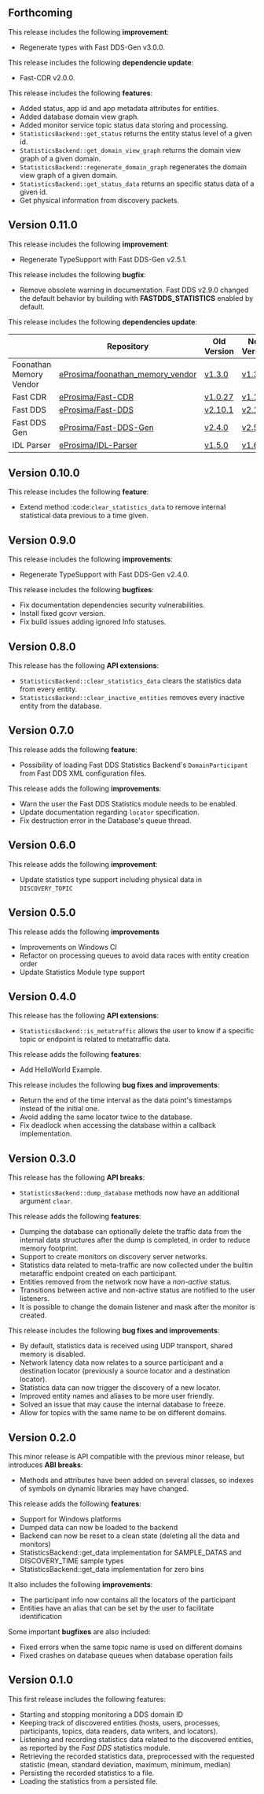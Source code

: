 Forthcoming
-----------

This release includes the following **improvement**:

* Regenerate types with Fast DDS-Gen v3.0.0.

This release includes the following **dependencie update**:

* Fast-CDR v2.0.0.

This release includes the following **features**:
* Added status, app id and app metadata attributes for entities.
* Added database domain view graph.
* Added monitor service topic status data storing and processing.
* `StatisticsBackend::get_status` returns the entity status level of a given id.
* `StatisticsBackend::get_domain_view_graph` returns the domain view graph of a given domain.
* `StatisticsBackend::regenerate_domain_graph` regenerates the domain view graph of a given domain.
* `StatisticsBackend::get_status_data` returns an specific status data of a given id.
* Get physical information from discovery packets.

Version 0.11.0
--------------

This release includes the following **improvement**:

* Regenerate TypeSupport with Fast DDS-Gen v2.5.1.

This release includes the following **bugfix**:

* Remove obsolete warning in documentation. Fast DDS v2.9.0 changed the default behavior by building with **FASTDDS_STATISTICS** enabled by default.

This release includes the following **dependencies update**:

|  | Repository | Old Version | New Version |
|---|---|---|---|
| Foonathan Memory Vendor | [eProsima/foonathan_memory_vendor](https://github.com/eProsima/foonathan_memory_vendor) | [v1.3.0](https://github.com/eProsima/foonathan_memory_vendor/releases/tag/v1.3.0) | [v1.3.1](https://github.com/eProsima/foonathan_memory_vendor/releases/tag/v1.3.1) |
| Fast CDR | [eProsima/Fast-CDR](https://github.com/eProsima/Fast-CDR) | [v1.0.27](https://github.com/eProsima/Fast-CDR/releases/tag/v1.0.27) | [v1.1.0](https://github.com/eProsima/Fast-CDR/releases/tag/v1.1.0) |
| Fast DDS | [eProsima/Fast-DDS](https://github.com/eProsima/Fast-DDS) | [v2.10.1](https://github.com/eProsima/Fast-DDS/releases/tag/v2.10.1) | [v2.11.0](https://github.com/eProsima/Fast-DDS/releases/tag/v2.11.0) |
| Fast DDS Gen | [eProsima/Fast-DDS-Gen](https://github.com/eProsima/Fast-DDS-Gen) | [v2.4.0](https://github.com/eProsima/Fast-DDS-Gen/releases/tag/v2.4.0) | [v2.5.1](https://github.com/eProsima/Fast-DDS-Gen/releases/tag/v2.5.1) |
| IDL Parser | [eProsima/IDL-Parser](https://github.com/eProsima/IDL-Parser) | [v1.5.0](https://github.com/eProsima/IDL-Parser/releases/tag/v1.5.0) | [v1.6.0](https://github.com/eProsima/IDL-Parser/releases/tag/v1.6.0) |

Version 0.10.0
--------------

This release includes the following **feature**:

* Extend method :code:`clear_statistics_data` to remove internal statistical data previous to a time given.

Version 0.9.0
-------------

This release includes the following **improvements**:

* Regenerate TypeSupport with Fast DDS-Gen v2.4.0.

This release includes the following **bugfixes**:

* Fix documentation dependencies security vulnerabilities.
* Install fixed gcovr version.
* Fix build issues adding ignored Info statuses.

Version 0.8.0
-------------

This release has the following **API extensions**:

* `StatisticsBackend::clear_statistics_data` clears the statistics data from every entity.
* `StatisticsBackend::clear_inactive_entities` removes every inactive entity from the database.

Version 0.7.0
-------------

This release adds the following **feature**:

* Possibility of loading Fast DDS Statistics Backend's `DomainParticipant` from Fast DDS XML configuration files.

This release adds the following **improvements**:

* Warn the user the Fast DDS Statistics module needs to be enabled.
* Update documentation regarding `locator` specification.
* Fix destruction error in the Database's queue thread.

Version 0.6.0
-------------

This release adds the following **improvement**:

* Update statistics type support including physical data in `DISCOVERY_TOPIC`

Version 0.5.0
-------------

This release adds the following **improvements**

* Improvements on Windows CI
* Refactor on processing queues to avoid data races with entity creation order
* Update Statistics Module type support

Version 0.4.0
-------------

This release has the following **API extensions**:

* `StatisticsBackend::is_metatraffic` allows the user to know if a specific topic or endpoint is related to metatraffic data.

This release adds the following **features**:

* Add HelloWorld Example.

This release includes the following **bug fixes and improvements**:

* Return the end of the time interval as the data point's timestamps instead of the initial one.
* Avoid adding the same locator twice to the database.
* Fix deadlock when accessing the database within a callback implementation.

Version 0.3.0
-------------

This release has the following **API breaks**:

* `StatisticsBackend::dump_database` methods now have an additional argument `clear`.

This release adds the following **features**:

* Dumping the database can optionally delete the traffic data from the internal data structures
  after the dump is completed, in order to reduce memory footprint.
* Support to create monitors on discovery server networks.
* Statistics data related to meta-traffic are now collected under the builtin metaraffic endpoint
  created on each participant.
* Entities removed from the network now have a *non-active* status.
* Transitions between active and non-active status are notified to the user listeners.
* It is possible to change the domain listener and mask after the monitor is created.

This release includes the following **bug fixes and improvements**:

* By default, statistics data is received using UDP transport, shared memory is disabled.
* Network latency data now relates to a source participant and a destination locator
  (previously a source locator and a destination locator).
* Statistics data can now trigger the discovery of a new locator.
* Improved entity names and aliases to be more user friendly.
* Solved an issue that may cause the internal database to freeze.
* Allow for topics with the same name to be on different domains.

Version 0.2.0
-------------

This minor release is API compatible with the previous minor release, but introduces **ABI breaks**:

* Methods and attributes have been added on several classes, so indexes of
  symbols on dynamic libraries may have changed.

This release adds the following **features**:

* Support for Windows platforms
* Dumped data can now be loaded to the backend
* Backend can now be reset to a clean state (deleting all the data and monitors)
* StatisticsBackend::get_data implementation for SAMPLE_DATAS and DISCOVERY_TIME sample types
* StatisticsBackend::get_data implementation for zero bins

It also includes the following **improvements**:

* The participant info now contains all the locators of the participant
* Entities have an alias that can be set by the user to facilitate identification

Some important **bugfixes** are also included:

* Fixed errors when the same topic name is used on different domains
* Fixed crashes on database queues when database operation fails

Version 0.1.0
-------------

This first release includes the following features:

* Starting and stopping monitoring a DDS domain ID
* Keeping track of discovered entities (hosts, users, processes, participants,
  topics, data readers, data writers, and locators).
* Listening and recording statistics data related to the discovered entities,
  as reported by the *Fast DDS* statistics module.
* Retrieving the recorded statistics data, preprocessed with the requested statistic
  (mean, standard deviation, maximum, minimum, median)
* Persisting the recorded statistics to a file.
* Loading the statistics from a persisted file.
